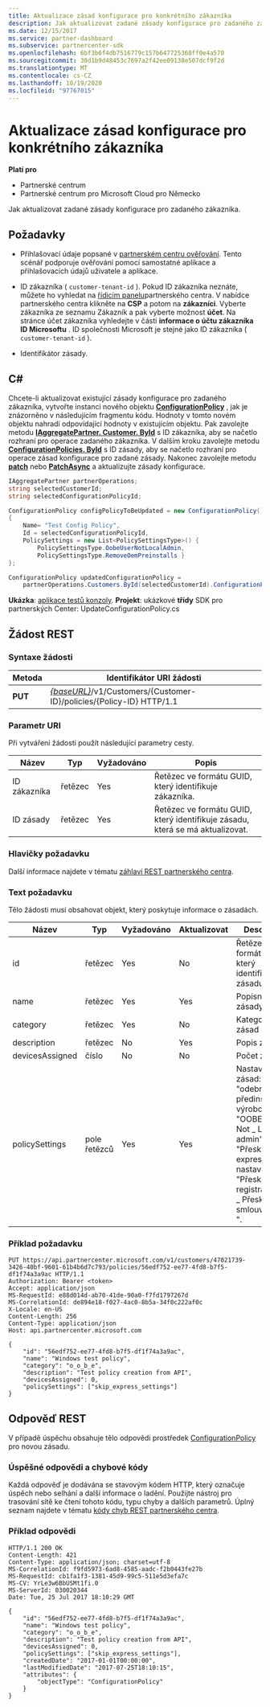 ```yaml
---
title: Aktualizace zásad konfigurace pro konkrétního zákazníka
description: Jak aktualizovat zadané zásady konfigurace pro zadaného zákazníka.
ms.date: 12/15/2017
ms.service: partner-dashboard
ms.subservice: partnercenter-sdk
ms.openlocfilehash: 6bf3b6f4db7516779c157b647725368ff0e4a570
ms.sourcegitcommit: 30d1b9d48453c7697a2f42ee09138e507dcf9f2d
ms.translationtype: MT
ms.contentlocale: cs-CZ
ms.lasthandoff: 10/19/2020
ms.locfileid: "97767015"
---
```

# <a name="update-a-configuration-policy-for-the-specified-customer"></a>Aktualizace zásad konfigurace pro konkrétního zákazníka

**Platí pro**

- Partnerské centrum
- Partnerské centrum pro Microsoft Cloud pro Německo

Jak aktualizovat zadané zásady konfigurace pro zadaného zákazníka.

## <a name="prerequisites"></a>Požadavky

- Přihlašovací údaje popsané v [partnerském centru ověřování](partner-center-authentication.md). Tento scénář podporuje ověřování pomocí samostatné aplikace a přihlašovacích údajů uživatele a aplikace.

- ID zákazníka ( `customer-tenant-id` ). Pokud ID zákazníka neznáte, můžete ho vyhledat na [řídicím panelu](https://partner.microsoft.com/dashboard)partnerského centra. V nabídce partnerského centra klikněte na **CSP** a potom na **zákazníci**. Vyberte zákazníka ze seznamu Zákazník a pak vyberte možnost **účet**. Na stránce účet zákazníka vyhledejte v části **informace o účtu zákazníka** **ID Microsoftu** . ID společnosti Microsoft je stejné jako ID zákazníka ( `customer-tenant-id` ).

- Identifikátor zásady.

## <a name="c"></a>C\#

Chcete-li aktualizovat existující zásady konfigurace pro zadaného zákazníka, vytvořte instanci nového objektu [**ConfigurationPolicy**](/dotnet/api/microsoft.store.partnercenter.models.devicesdeployment.configurationpolicy) , jak je znázorněno v následujícím fragmentu kódu. Hodnoty v tomto novém objektu nahradí odpovídající hodnoty v existujícím objektu. Pak zavolejte metodu [**IAggregatePartner. Customer. ById**](/dotnet/api/microsoft.store.partnercenter.customers.icustomercollection.byid) s ID zákazníka, aby se načetlo rozhraní pro operace zadaného zákazníka. V dalším kroku zavolejte metodu [**ConfigurationPolicies. ById**](/dotnet/api/microsoft.store.partnercenter.devicesdeployment.iconfigurationpolicycollection.byid) s ID zásady, aby se načetlo rozhraní pro operace zásad konfigurace pro zadané zásady. Nakonec zavolejte metodu [**patch**](/dotnet/api/microsoft.store.partnercenter.devicesdeployment.iconfigurationpolicy.patch) nebo [**PatchAsync**](/dotnet/api/microsoft.store.partnercenter.devicesdeployment.iconfigurationpolicy.patchasync) a aktualizujte zásady konfigurace.

``` csharp
IAggregatePartner partnerOperations;
string selectedCustomerId;
string selectedConfigurationPolicyId;

ConfigurationPolicy configPolicyToBeUpdated = new ConfigurationPolicy()
{
    Name= "Test Config Policy",
    Id = selectedConfigurationPolicyId,
    PolicySettings = new List<PolicySettingsType>() {
        PolicySettingsType.OobeUserNotLocalAdmin,
        PolicySettingsType.RemoveOemPreinstalls }
};

ConfigurationPolicy updatedConfigurationPolicy =
    partnerOperations.Customers.ById(selectedCustomerId).ConfigurationPolicies.ById(selectedConfigurationPolicyId).Patch(configPolicyToBeUpdated);
```

**Ukázka**: [aplikace testů konzoly](console-test-app.md). **Projekt**: ukázkové **třídy** SDK pro partnerských Center: UpdateConfigurationPolicy.cs

## <a name="rest-request"></a>Žádost REST

### <a name="request-syntax"></a>Syntaxe žádosti

| Metoda  | Identifikátor URI žádosti                                                                                          |
|---------|------------------------------------------------------------------------------------------------------|
| **PUT** | [*{baseURL}*](partner-center-rest-urls.md)/v1/Customers/{Customer-ID}/policies/{Policy-ID} HTTP/1.1 |

### <a name="uri-parameter"></a>Parametr URI

Při vytváření žádosti použít následující parametry cesty.

| Název        | Typ   | Vyžadováno | Popis                                                   |
|-------------|--------|----------|---------------------------------------------------------------|
| ID zákazníka | řetězec | Yes      | Řetězec ve formátu GUID, který identifikuje zákazníka.         |
| ID zásady   | řetězec | Yes      | Řetězec ve formátu GUID, který identifikuje zásadu, která se má aktualizovat. |

### <a name="request-headers"></a>Hlavičky požadavku

Další informace najdete v tématu [záhlaví REST partnerského centra](headers.md).

### <a name="request-body"></a>Text požadavku

Tělo žádosti musí obsahovat objekt, který poskytuje informace o zásadách.

| Název            | Typ             | Vyžadováno | Aktualizovat | Description                                                                                                                                              |
|-----------------|------------------|----------|-----------|----------------------------------------------------------------------------------------------------------------------------------------------------------|
| id              | řetězec           | Yes      | No        | Řetězec ve formátu GUID, který identifikuje zásadu.                                                                                                    |
| name            | řetězec           | Yes      | Yes       | Popisný název zásady.                                                                                                                         |
| category        | řetězec           | Yes      | No        | Kategorie zásad                                                                                                                                     |
| description     | řetězec           | No       | Yes       | Popis zásady.                                                                                                                                  |
| devicesAssigned | číslo           | No       | No        | Počet zařízení.                                                                                                                                   |
| policySettings  | pole řetězců | Yes      | Yes       | Nastavení zásad: "žádné", "odebrat \_ \_ předinstalované výrobci OEM", "OOBE \_ User \_ Not \_ Local \_ admin", "Přeskočit \_ expresní \_ nastavení", "Přeskočit \_ registraci OEM" \_ Přeskočit \_ smlouvu EULA ". |

### <a name="request-example"></a>Příklad požadavku

```http
PUT https://api.partnercenter.microsoft.com/v1/customers/47021739-3426-40bf-9601-61b4b6d7c793/policies/56edf752-ee77-4fd8-b7f5-df1f74a3a9ac HTTP/1.1
Authorization: Bearer <token>
Accept: application/json
MS-RequestId: e88d014d-ab70-41de-90a0-f7fd1797267d
MS-CorrelationId: de894e18-f027-4ac0-8b5a-34f0c222af0c
X-Locale: en-US
Content-Length: 256
Content-Type: application/json
Host: api.partnercenter.microsoft.com

{
    "id": "56edf752-ee77-4fd8-b7f5-df1f74a3a9ac",
    "name": "Windows test policy",
    "category": "o_o_b_e",
    "description": "Test policy creation from API",
    "devicesAssigned": 0,
    "policySettings": ["skip_express_settings"]
}
```

## <a name="rest-response"></a>Odpověď REST

V případě úspěchu obsahuje tělo odpovědi prostředek [ConfigurationPolicy](device-deployment-resources.md#configurationpolicy) pro novou zásadu.

### <a name="response-success-and-error-codes"></a>Úspěšné odpovědi a chybové kódy

Každá odpověď je dodávána se stavovým kódem HTTP, který označuje úspěch nebo selhání a další informace o ladění. Použijte nástroj pro trasování sítě ke čtení tohoto kódu, typu chyby a dalších parametrů. Úplný seznam najdete v tématu [kódy chyb REST partnerského centra](error-codes.md).

### <a name="response-example"></a>Příklad odpovědi

```http
HTTP/1.1 200 OK
Content-Length: 421
Content-Type: application/json; charset=utf-8
MS-CorrelationId: f9fd5973-6ad8-4585-aadc-f2b0443fe27b
MS-RequestId: cb1fa1f3-1381-45d9-99c5-511e5d3efa7c
MS-CV: YrLe3w6BbUSMt1fi.0
MS-ServerId: 030020344
Date: Tue, 25 Jul 2017 18:10:29 GMT

{
    "id": "56edf752-ee77-4fd8-b7f5-df1f74a3a9ac",
    "name": "Windows test policy",
    "category": "o_o_b_e",
    "description": "Test policy creation from API",
    "devicesAssigned": 0,
    "policySettings": ["skip_express_settings"],
    "createdDate": "2017-01-01T00:00:00",
    "lastModifiedDate": "2017-07-25T18:10:15",
    "attributes": {
        "objectType": "ConfigurationPolicy"
    }
}
```
